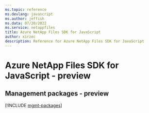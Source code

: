 ```yaml
---
ms.topic: reference
ms.devlang: javascript
ms.author: jeffish
ms.data: 07/20/2022
ms.service: netappfiles
title: Azure NetApp Files SDK for JavaScript
author: xirzec
description: Reference for Azure NetApp Files SDK for JavaScript
---
```

# Azure NetApp Files SDK for JavaScript - preview

## Management packages - preview
[!INCLUDE [mgmt-packages](netapp-files-mgmt-index.md)]
